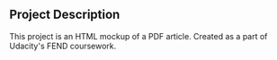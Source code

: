 ## Project Description

This project is an HTML mockup of a PDF article. Created as a part of Udacity's FEND coursework.